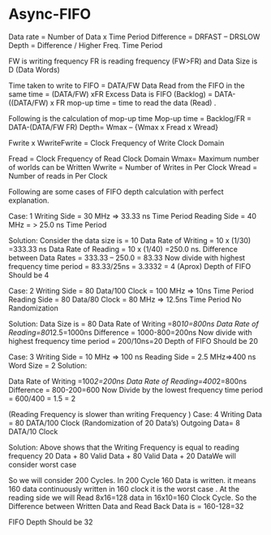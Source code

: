 # Async-FIFO
Data rate = Number of Data x Time Period
Difference = DRFAST – DRSLOW
Depth = Difference / Higher Freq. Time Period



FW is writing frequency 
FR is reading frequency 
(FW>FR) and Data Size is D (Data Words)

Time taken to write to FIFO = DATA/FW
Data Read from the FIFO in the same time = (DATA/FW) xFR
Excess Data is FIFO (Backlog) = DATA-((DATA/FW) x FR
mop-up time = time to read the data (Read) .

Following is the calculation of mop-up time
Mop-up time = Backlog/FR = DATA-(DATA/FW FR)
Depth= Wmax – {Wmax x Fread x Wread}

Fwrite x WwriteFwrite = Clock Frequency of Write Clock Domain

Fread = Clock Frequency of Read Clock Domain
Wmax= Maximum number of worlds can be Written
Wwrite = Number of Writes in Per Clock
Wread = Number of reads in Per Clock

Following are some cases of FIFO depth calculation with perfect explanation.

Case: 1
Writing Side = 30 MHz => 33.33 ns Time Period
Reading Side = 40 MHz = > 25.0 ns Time Period

Solution:
Consider the data size is = 10
Data Rate of Writing = 10 x (1/30) =333.33 ns
Data Rate of Reading = 10 x (1/40) =250.0 ns.
Difference between Data Rates = 333.33 – 250.0 = 83.33
Now divide with highest frequency time period = 83.33/25ns = 3.3332 = 4 (Aprox)
Depth of FIFO Should be 4

Case: 2
Writing Side = 80 Data/100 Clock = 100 MHz => 10ns Time Period
Reading Side = 80 Data/80 Clock = 80 MHz => 12.5ns Time Period
No Randomization

Solution:
Data Size is = 80
Data Rate of Writing =80*10=800ns
Data Rate of Reading=80*12.5=1000ns
Difference = 1000-800=200ns
Now divide with highest frequency time period = 200/10ns=20
Depth of FIFO Should be 20


Case: 3
Writing Side = 10 MHz => 100 ns
Reading Side = 2.5 MHz=>400 ns
Word Size = 2
Solution:

Data Rate of Writing =100*2=200ns
Data Rate of Reading=400*2=800ns
Difference = 800-200=600
Now Divide by the lowest frequency time period = 600/400 = 1.5 = 2

(Reading Frequency is slower than writing Frequency )
Case: 4
Writing Data = 80 DATA/100 Clock (Randomization of 20 Data’s)
Outgoing Data= 8 DATA/10 Clock

Solution:
Above shows that the Writing Frequency is equal to reading frequency
20 Data + 80 Valid Data + 80 Valid Data + 20 DataWe will consider worst case

So we will consider 200 Cycles. In 200 Cycle 160 Data is written. it means 160 data continuously written in 160 clock it is the worst case .
At the reading side we will Read 8x16=128 data in 16x10=160 Clock Cycle.
So the Difference between Written Data and Read Back Data is = 160-128=32

FIFO Depth Should be 32
